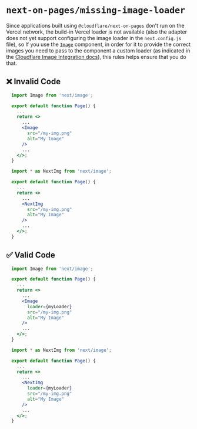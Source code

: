 # `next-on-pages/missing-image-loader`

Since applications built using `@cloudflare/next-on-pages` don't run on the Vercel network, the build-in Vercel loader is not available (also the adapter does not yet support configuring the image loader in the `next.config.js` file), so If you use the [`Image`](https://nextjs.org/docs/pages/api-reference/components/image) component, in order for it to provide the correct images you need to pass to the component a custom loader (as indicated in the [Cloudflare Image Integration docs](https://developers.cloudflare.com/images/image-resizing/integration-with-frameworks/#nextjs)), this rules helps ensure that you do that.

## ❌ Invalid Code

```jsx
  import Image from 'next/image';

  export default function Page() {
    ...
    return <>
      ...
      <Image
        src="/my-img.png"
        alt="My Image"
      />
      ...
    </>;
  }
```

```jsx
  import * as NextImg from 'next/image';

  export default function Page() {
    ...
    return <>
      ...
      <NextImg
        src="/my-img.png"
        alt="My Image"
      />
      ...
    </>;
  }
```

## ✅ Valid Code

```jsx
  import Image from 'next/image';

  export default function Page() {
    ...
    return <>
      ...
      <Image
        loader={myLoader}
        src="/my-img.png"
        alt="My Image"
      />
      ...
    </>;
  }
```

```jsx
  import * as NextImg from 'next/image';

  export default function Page() {
    ...
    return <>
      ...
      <NextImg
        loader={myLoader}
        src="/my-img.png"
        alt="My Image"
      />
      ...
    </>;
  }
```
